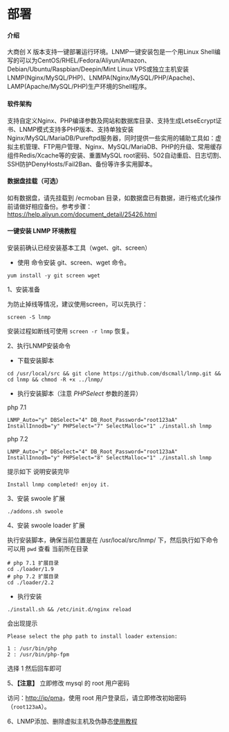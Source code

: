 # 部署

#### 介绍

大商创 X 版本支持一键部署运行环境。LNMP一键安装包是一个用Linux Shell编写的可以为CentOS/RHEL/Fedora/Aliyun/Amazon、Debian/Ubuntu/Raspbian/Deepin/Mint Linux VPS或独立主机安装LNMP(Nginx/MySQL/PHP)、LNMPA(Nginx/MySQL/PHP/Apache)、LAMP(Apache/MySQL/PHP)生产环境的Shell程序。

#### 软件架构

支持自定义Nginx、PHP编译参数及网站和数据库目录、支持生成LetseEcrypt证书、LNMP模式支持多PHP版本、支持单独安装Nginx/MySQL/MariaDB/Pureftpd服务器，同时提供一些实用的辅助工具如：虚拟主机管理、FTP用户管理、Nginx、MySQL/MariaDB、PHP的升级、常用缓存组件Redis/Xcache等的安装、重置MySQL root密码、502自动重启、日志切割、SSH防护DenyHosts/Fail2Ban、备份等许多实用脚本。

#### 数据盘挂载（可选）

如有数据盘，请先挂载到 /ecmoban 目录，如数据盘已有数据，进行格式化操作前请做好相应备份。参考步骤：https://help.aliyun.com/document_detail/25426.html

#### 一键安装 LNMP 环境教程

安装前确认已经安装基本工具（wget、git、screen）

- 使用  命令安装 git、screen、wget 命令。 

```
yum install -y git screen wget
```

1、安装准备

为防止掉线等情况，建议使用screen，可以先执行：

```
screen -S lnmp
```

安装过程如断线可使用 `screen -r lnmp` 恢复。

2、执行LNMP安装命令

- 下载安装脚本

```
cd /usr/local/src && git clone https://github.com/dscmall/lnmp.git && cd lnmp && chmod -R +x ../lnmp/
```

- 执行安装脚本（注意 *PHPSelect* 参数的差异）

php 7.1

```
LNMP_Auto="y" DBSelect="4" DB_Root_Password="root123aA" InstallInnodb="y" PHPSelect="7" SelectMalloc="1" ./install.sh lnmp
```

php 7.2

```
LNMP_Auto="y" DBSelect="4" DB_Root_Password="root123aA" InstallInnodb="y" PHPSelect="8" SelectMalloc="1" ./install.sh lnmp
```

提示如下 说明安装完毕 

```
Install lnmp completed! enjoy it.
```

3、安装 swoole 扩展

```
./addons.sh swoole
```

4、安装 swoole loader 扩展

执行安装脚本，确保当前位置是在 /usr/local/src/lnmp/ 下，然后执行如下命令 可以用 `pwd` 查看 当前所在目录

```
# php 7.1 扩展目录
cd ./loader/1.9 
# php 7.2 扩展目录
cd ./loader/2.2 
```

- 执行安装

```
./install.sh && /etc/init.d/nginx reload
```

会出现提示

```
Please select the php path to install loader extension:

1 : /usr/bin/php
2 : /usr/bin/php-fpm
```

选择 1 然后回车即可 

5、**【注意】** 立即修改 mysql 的 root 用户密码

访问：[http://ip/pma](http://ip/pma)，使用 root 用户登录后，请立即修改初始密码（`root123aA`）。

6、LNMP添加、删除虚拟主机及伪静态[使用教程](https://lnmp.org/faq/lnmp-vhost-add-howto.html)
